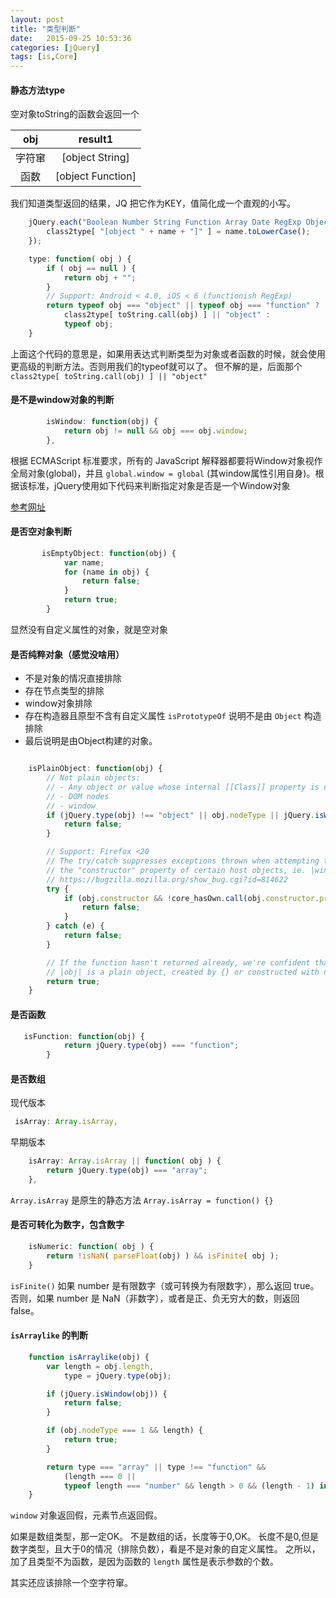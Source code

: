 ```yaml
---
layout: post
title: "类型判断"
date:   2015-09-25 10:53:36
categories: [jQuery]
tags: [is,Core]
---
```


#### 静态方法type

空对象toString的函数会返回一个

|obj|result1|
|:---:|:---:|
|字符窜|[object String]|
|函数|[object Function]|

我们知道类型返回的结果，JQ 把它作为KEY，值简化成一个直观的小写。

```js
	jQuery.each("Boolean Number String Function Array Date RegExp Object Error".split(" "), function(i, name) {
    	class2type[ "[object " + name + "]" ] = name.toLowerCase();
    });
```

```js
	type: function( obj ) {
		if ( obj == null ) {
			return obj + "";
		}
		// Support: Android < 4.0, iOS < 6 (functionish RegExp)
		return typeof obj === "object" || typeof obj === "function" ?
			class2type[ toString.call(obj) ] || "object" :
			typeof obj;
	}
```

上面这个代码的意思是，如果用表达式判断类型为对象或者函数的时候，就会使用更高级的判断方法。否则用我们的typeof就可以了。
但不解的是，后面那个 `class2type[ toString.call(obj) ] || "object" `

#### 是不是window对象的判断

```js
        isWindow: function(obj) {
            return obj != null && obj === obj.window;
        },
```
根据 ECMAScript 标准要求，所有的 JavaScript 解释器都要将Window对象视作全局对象(global)，并且 `global.window = global` (其window属性引用自身)。根据该标准，jQuery使用如下代码来判断指定对象是否是一个Window对象

[参考网址][aaa]

[aaa]: http://www.365mini.com/page/jquery_iswindow.htm

#### 是否空对象判断

```js
       isEmptyObject: function(obj) {
            var name;
            for (name in obj) {
                return false;
            }
            return true;
        }
```

显然没有自定义属性的对象，就是空对象

#### 是否纯粹对象（感觉没啥用）

* 不是对象的情况直接排除
* 存在节点类型的排除
* window对象排除
* 存在构造器且原型不含有自定义属性 `isPrototypeOf` 说明不是由 `Object` 构造 排除
* 最后说明是由Object构建的对象。

```js

	isPlainObject: function(obj) {
		// Not plain objects:
		// - Any object or value whose internal [[Class]] property is not "[object Object]"
		// - DOM nodes
		// - window
		if (jQuery.type(obj) !== "object" || obj.nodeType || jQuery.isWindow(obj)) {
			return false;
		}

		// Support: Firefox <20
		// The try/catch suppresses exceptions thrown when attempting to access
		// the "constructor" property of certain host objects, ie. |window.location|
		// https://bugzilla.mozilla.org/show_bug.cgi?id=814622
		try {
			if (obj.constructor && !core_hasOwn.call(obj.constructor.prototype, "isPrototypeOf")) {
				return false;
			}
		} catch (e) {
			return false;
		}

		// If the function hasn't returned already, we're confident that
		// |obj| is a plain object, created by {} or constructed with new Object
		return true;
	}

```

#### 是否函数

```js
   isFunction: function(obj) {	
            return jQuery.type(obj) === "function";
        }
```

#### 是否数组

现代版本

```js
 isArray: Array.isArray,
```
早期版本

```js
	isArray: Array.isArray || function( obj ) {
		return jQuery.type(obj) === "array";
	},
```

`Array.isArray` 是原生的静态方法 `Array.isArray = function() {}`


#### 是否可转化为数字，包含数字


```js
	isNumeric: function( obj ) {
		return !isNaN( parseFloat(obj) ) && isFinite( obj );
	}
```

`isFinite()` 如果 number 是有限数字（或可转换为有限数字），那么返回 true。否则，如果 number 是 NaN（非数字），或者是正、负无穷大的数，则返回 false。

#### `isArraylike` 的判断 

```js
    function isArraylike(obj) {
        var length = obj.length,
            type = jQuery.type(obj);

        if (jQuery.isWindow(obj)) {
            return false;
        }

        if (obj.nodeType === 1 && length) {
            return true;
        }

        return type === "array" || type !== "function" &&
            (length === 0 ||
            typeof length === "number" && length > 0 && (length - 1) in obj);
    }

```
`window` 对象返回假，元素节点返回假。

如果是数组类型，那一定OK。
不是数组的话，长度等于0,OK。
长度不是0,但是数字类型，且大于0的情况（排除负数），看是不是对象的自定义属性。
之所以，加了且类型不为函数，是因为函数的 `length` 属性是表示参数的个数。


其实还应该排除一个空字符窜。

